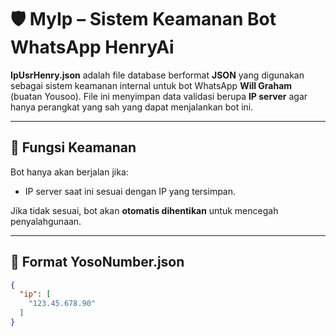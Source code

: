# 🛡️ MyIp – Sistem Keamanan Bot WhatsApp HenryAi

**IpUsrHenry.json** adalah file database berformat **JSON** yang digunakan sebagai sistem keamanan internal untuk bot WhatsApp **Will Graham** (buatan Yousoo). File ini menyimpan data validasi berupa **IP server** agar hanya perangkat yang sah yang dapat menjalankan bot ini.

---

## 🔐 Fungsi Keamanan

Bot hanya akan berjalan jika:

- IP server saat ini sesuai dengan IP yang tersimpan.

Jika tidak sesuai, bot akan **otomatis dihentikan** untuk mencegah penyalahgunaan.

---

## 🧾 Format YosoNumber.json

```json
{
  "ip": [
    "123.45.678.90"
  ]
}